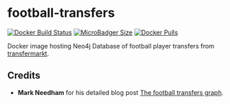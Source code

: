 # football-transfers
[![Docker Build Status](https://img.shields.io/docker/cloud/build/syedhassaanahmed/neo4j-football-transfers.svg?logo=docker)](https://hub.docker.com/r/syedhassaanahmed/neo4j-football-transfers/builds/) [![MicroBadger Size](https://img.shields.io/microbadger/image-size/syedhassaanahmed/neo4j-football-transfers.svg?logo=docker)](https://hub.docker.com/r/syedhassaanahmed/neo4j-football-transfers/tags/) [![Docker Pulls](https://img.shields.io/docker/pulls/syedhassaanahmed/neo4j-football-transfers.svg?logo=docker)](https://hub.docker.com/r/syedhassaanahmed/neo4j-football-transfers/)

Docker image hosting Neo4j Database of football player transfers from [transfermarkt](https://www.transfermarkt.co.uk/).

## Credits
- **Mark Needham** for his detailed blog post [The football transfers graph](https://markhneedham.com/blog/2015/07/16/neo4j-the-football-transfers-graph/).